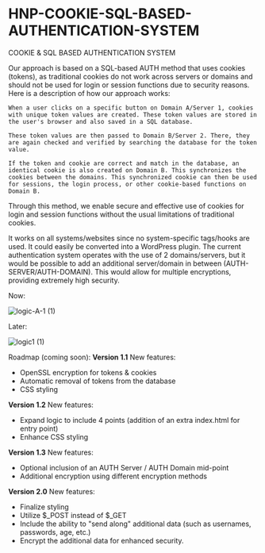 # HNP-COOKIE-SQL-BASED-AUTHENTICATION-SYSTEM
COOKIE &amp; SQL BASED AUTHENTICATION SYSTEM


Our approach is based on a SQL-based AUTH method that uses cookies (tokens), as traditional cookies do not work across servers or domains and should not be used for login or session functions due to security reasons. Here is a description of how our approach works:

    When a user clicks on a specific button on Domain A/Server 1, cookies with unique token values are created. These token values are stored in the user's browser and also saved in a SQL database.

    These token values are then passed to Domain B/Server 2. There, they are again checked and verified by searching the database for the token value.

    If the token and cookie are correct and match in the database, an identical cookie is also created on Domain B. This synchronizes the cookies between the domains. This synchronized cookie can then be used for sessions, the login process, or other cookie-based functions on Domain B.

Through this method, we enable secure and effective use of cookies for login and session functions without the usual limitations of traditional cookies.

It works on all systems/websites since no system-specific tags/hooks are used. It could easily be converted into a WordPress plugin. The current authentication system operates with the use of 2 domains/servers, but it would be possible to add an additional server/domain in between (AUTH-SERVER/AUTH-DOMAIN). This would allow for multiple encryptions, providing extremely high security.

Now:

![logic-A-1 (1)](https://github.com/hnp-chris/HNP-COOKIE-SQL-BASED-AUTHENTICATION-SYSTEM/assets/138715217/17c06fe4-7890-4c33-bf41-45148a8b7103)


Later: 

![logic1 (1)](https://github.com/hnp-chris/HNP-COOKIE-SQL-BASED-AUTHENTICATION-SYSTEM/assets/138715217/32dd700c-25c3-4179-b18e-fb162bc47fc3)


Roadmap (coming soon):
**Version 1.1**
New features:
- OpenSSL encryption for tokens & cookies
- Automatic removal of tokens from the database
- CSS styling

**Version 1.2**
New features:
- Expand logic to include 4 points (addition of an extra index.html for entry point)
- Enhance CSS styling

**Version 1.3**
New features:
- Optional inclusion of an AUTH Server / AUTH Domain mid-point
- Additional encryption using different encryption methods

**Version 2.0**
New features:
- Finalize styling
- Utilize $_POST instead of $_GET
- Include the ability to "send along" additional data (such as usernames, passwords, age, etc.)
- Encrypt the additional data for enhanced security.

